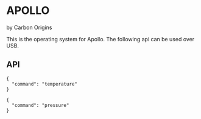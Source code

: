 APOLLO
=============

by Carbon Origins

This is the operating system for Apollo.  The following api can be used over USB.

## API

```code
{
  "command": "temperature"
}
```

```code
{
  "command": "pressure"
}
```
